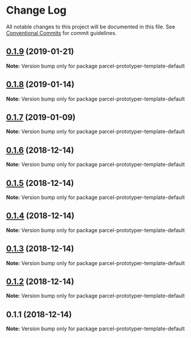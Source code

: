 # Change Log

All notable changes to this project will be documented in this file.
See [Conventional Commits](https://conventionalcommits.org) for commit guidelines.

## [0.1.9](https://github.com/parcel-prototyper/parcel-prototyper/compare/parcel-prototyper-template-default@0.1.8...parcel-prototyper-template-default@0.1.9) (2019-01-21)

**Note:** Version bump only for package parcel-prototyper-template-default





## [0.1.8](https://github.com/parcel-prototyper/parcel-prototyper/compare/parcel-prototyper-template-default@0.1.7...parcel-prototyper-template-default@0.1.8) (2019-01-14)

**Note:** Version bump only for package parcel-prototyper-template-default





## [0.1.7](https://github.com/parcel-prototyper/parcel-prototyper/compare/parcel-prototyper-template-default@0.1.6...parcel-prototyper-template-default@0.1.7) (2019-01-09)

**Note:** Version bump only for package parcel-prototyper-template-default





## [0.1.6](https://github.com/parcel-prototyper/parcel-prototyper/compare/parcel-prototyper-template-default@0.1.5...parcel-prototyper-template-default@0.1.6) (2018-12-14)

**Note:** Version bump only for package parcel-prototyper-template-default





## [0.1.5](https://github.com/parcel-prototyper/parcel-prototyper/compare/parcel-prototyper-template-default@0.1.4...parcel-prototyper-template-default@0.1.5) (2018-12-14)

**Note:** Version bump only for package parcel-prototyper-template-default





## [0.1.4](https://github.com/parcel-prototyper/parcel-prototyper/compare/parcel-prototyper-template-default@0.1.3...parcel-prototyper-template-default@0.1.4) (2018-12-14)

**Note:** Version bump only for package parcel-prototyper-template-default





## [0.1.3](https://github.com/parcel-prototyper/parcel-prototyper/compare/parcel-prototyper-template-default@0.1.2...parcel-prototyper-template-default@0.1.3) (2018-12-14)

**Note:** Version bump only for package parcel-prototyper-template-default





## [0.1.2](https://github.com/parcel-prototyper/parcel-prototyper/compare/parcel-prototyper-template-default@0.1.1...parcel-prototyper-template-default@0.1.2) (2018-12-14)

**Note:** Version bump only for package parcel-prototyper-template-default





## 0.1.1 (2018-12-14)

**Note:** Version bump only for package parcel-prototyper-template-default
